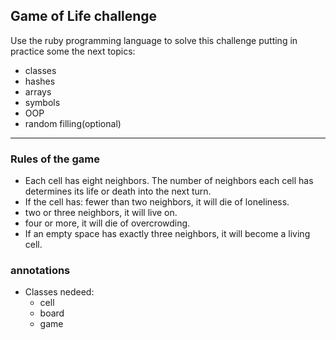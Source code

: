 ## Game of Life challenge
Use the ruby programming language to solve this challenge putting in practice
some the next topics:
- classes
- hashes 
- arrays
- symbols
- OOP
- random filling(optional)

---
### Rules of the game

- Each cell has eight neighbors.
The number of neighbors each cell has determines its life or death into the next turn.
- If the cell has: fewer than two neighbors, it will die of loneliness.
- two or three neighbors, it will live on.
- four or more, it will die of overcrowding.
- If an empty space has exactly three neighbors, it will become a living cell.

### annotations

- Classes nedeed:
  - cell
  - board
  - game
